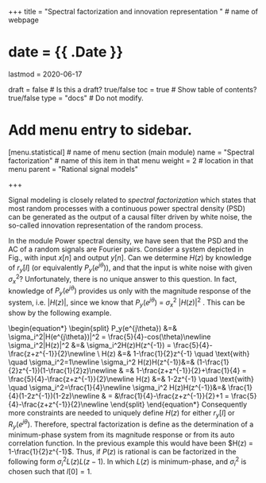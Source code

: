 +++
title = "Spectral factorization and innovation representation "         # name of webpage

# date = {{ .Date }}
lastmod = 2020-06-17

draft = false  # Is this a draft? true/false
toc = true  # Show table of contents? true/false
type = "docs"  # Do not modify.

# Add menu entry to sidebar.

[menu.statistical]                       # name of menu section (main module)
  name = "Spectral factorization"        # name of this item in that menu
  weight = 2                           # location in that menu
  parent = "Rational signal models"

+++

Signal modeling is closely related to *spectral factorization* which states that most random processes with a continuous power spectral density (PSD) can be generated as the output of a causal filter driven by white noise, the so-called innovation representation of the random process.

In the module Power spectral density, we have seen that the PSD and the AC of a random signals are Fourier pairs. Consider a system depicted in Fig., with input $x[n]$ and output $y[n]$. Can we determine $H(z)$ by knowledge of $r_y[l]$ (or equivalently $P_y(e^{j\theta})$), and that the input is white noise with given $\sigma_x^2$? Unfortunately, there is no unique answer to this question. In fact, knowledge of $P_y(e^{j\theta})$ provides us only with the magnitude response of the system, i.e. $|H(z)|$, since we know that $P_y(e^{j\theta})$ = $\sigma_x^2$  $|H(z)|^2$ . This can be show by the following example.

\begin{equation*}
\begin{split}
    P_y(e^{j\theta}) &=& \sigma_i^2|H(e^{j\theta})|^2 = \frac{5}{4}-cos(\theta)\newline
    \sigma_i^2|H(z)|^2 &=& \sigma_i^2H(z)H(z^{-1}) = \frac{5}{4}-\frac{z+z^{-1}}{2}\newline
    \\
    H(z) &=& 1-\frac{1}{2}z^{-1} \quad \text{with} \quad \sigma_i^2=1\newline
    \sigma_i^2 H(z)H(z^{-1})&=& (1-\frac{1}{2}z^{-1})(1-\frac{1}{2}z)\newline
    & =& 1-\frac{z+z^{-1}}{2}+\frac{1}{4} = \frac{5}{4}-\frac{z+z^{-1}}{2}\newline
    H(z) &=& 1-2z^{-1} \quad \text{with} \quad \sigma_i^2=\frac{1}{4}\newline
    \sigma_i^2 H(z)H(z^{-1})&=& \frac{1}{4}(1-2z^{-1})(1-2z)\newline
    & = &\frac{1}{4}-\frac{z+z^{-1}}{2}+1 = \frac{5}{4}-\frac{z+z^{-1}}{2}\newline
\end{split}
\end{equation*}
Consequently more constraints are needed to uniquely define $H(z)$ for either $r_y[l]$ or $R_y(e^{j\theta})$. Therefore, spectral factorization is define as the determination of a minimum-phase system from its magnitude response or from its auto correlation function. In the previous example this would have been $H(z) = 1-\frac{1}{2}z^{-1}$.
Thus, if $P(z)$ is rational is can be factorized in the following form $\sigma_i^2 L(z)L(z-1)$. In which $L(z)$ is minimum-phase, and $\sigma^2_i$ is chosen such that $l[0]=1$.
